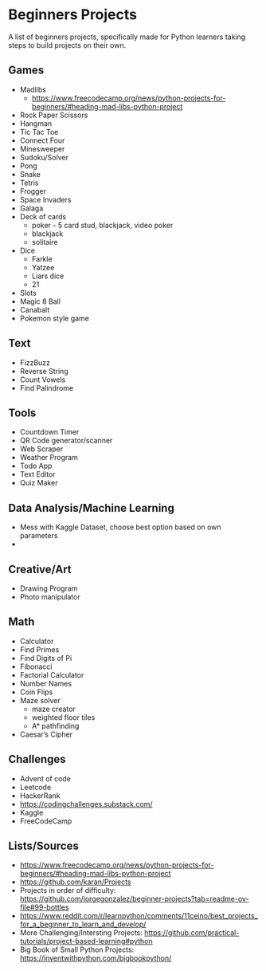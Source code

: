 # Beginners Projects
A list of beginners projects, specifically made for Python learners taking steps to build projects on their own.

## Games

- Madlibs
    - https://www.freecodecamp.org/news/python-projects-for-beginners/#heading-mad-libs-python-project
- Rock Paper Scissors
- Hangman
- Tic Tac Toe
- Connect Four
- Minesweeper
- Sudoku/Solver
- Pong
- Snake
- Tetris
- Frogger
- Space Invaders
- Galaga
- Deck of cards
    - poker - 5 card stud, blackjack, video poker
    - blackjack
    - solitaire
- Dice
    - Farkle
    - Yatzee
    - Liars dice
    - 21
- Slots
- Magic 8 Ball
- Canabalt
- Pokemon style game

## Text

- FizzBuzz
- Reverse String
- Count Vowels
- Find Palindrome

## Tools

- Countdown Timer
- QR Code generator/scanner
- Web Scraper
- Weather Program
- Todo App
- Text Editor
- Quiz Maker

## Data Analysis/Machine Learning

- Mess with Kaggle Dataset, choose best option based on own parameters
- 

## Creative/Art

- Drawing Program
- Photo manipulator

## Math

- Calculator
- Find Primes
- Find Digits of Pi
- Fibonacci
- Factorial Calculator
- Number Names
- Coin Flips
- Maze solver
    - maze creator
    - weighted floor tiles
    - A* pathfinding
- Caesar’s Cipher

## Challenges

- Advent of code
- Leetcode
- HackerRank
- https://codingchallenges.substack.com/
- Kaggle
- FreeCodeCamp

## Lists/Sources

- https://www.freecodecamp.org/news/python-projects-for-beginners/#heading-mad-libs-python-project
- https://github.com/karan/Projects
- Projects in order of difficulty: https://github.com/jorgegonzalez/beginner-projects?tab=readme-ov-file#99-bottles
- https://www.reddit.com/r/learnpython/comments/11ceino/best_projects_for_a_beginner_to_learn_and_develop/
- More Challenging/Intersting Projects: https://github.com/practical-tutorials/project-based-learning#python
- Big Book of Small Python Projects: https://inventwithpython.com/bigbookpython/

